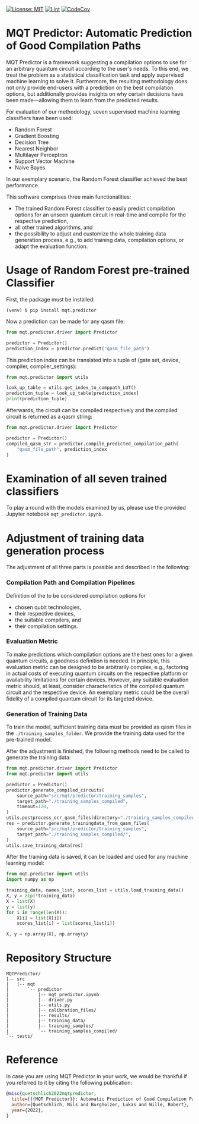 [![License: MIT](https://img.shields.io/badge/license-MIT-blue.svg?style=flat-square)](https://opensource.org/licenses/MIT)
[![Lint](https://github.com/nquetschlich/MQTPredictor/actions/workflows/linter.yml/badge.svg)](https://github.com/nquetschlich/MQTPredictor/actions/workflows/linter.yml)
[![CodeCov](https://github.com/nquetschlich/MQTPredictor/actions/workflows/coverage.yml/badge.svg)](https://github.com/nquetschlich/MQTPredictor/actions/workflows/coverage.yml)

# MQT Predictor: Automatic Prediction of Good Compilation Paths

MQT Predictor is a framework suggesting a compilation options to use for an arbitrary quantum circuit according to the user's needs.
To this end, we treat the problem as a statistical classification task and apply supervised machine learning to solve it.
Furthermore, the resulting methodology does not only provide end-users with a prediction on the best compilation options,
but additionally provides insights on why certain decisions have been made—allowing them to learn from the predicted results.

For evaluation of our methodology, seven supervised machine learning classifiers have been used:

- Random Forest
- Gradient Boosting
- Decision Tree
- Nearest Neighbor
- Multilayer Perceptron
- Support Vector Machine
- Naive Bayes

In our exemplary scenario, the Random Forest classifier achieved the best performance.

This software comprises three main functionalities:

- The trained Random Forest classifier to easily predict compilation options for an unseen quantum circuit
  in real-time and compile for the respective prediction,
- all other trained algorithms, and
- the possibility to adjust and customize the whole training data generation process, e.g., to add training data, compilation options, or adapt the evaluation function.

# Usage of Random Forest pre-trained Classifier

First, the package must be installed:

```console
(venv) $ pip install mqt.predictor
```

Now a prediction can be made for any qasm file:

```python
from mqt.predictor.driver import Predictor

predictor = Predictor()
prediction_index = predictor.predict("qasm_file_path")
```

This prediction index can be translated into a tuple of (gate set, device, compiler, compiler_settings):

```python
from mqt.predictor import utils

look_up_table = utils.get_index_to_comppath_LUT()
prediction_tuple = look_up_table[prediction_index]
print(prediction_tuple)
```

Afterwards, the circuit can be compiled respectively and the compiled circuit is returned as a qasm string:

```python
from mqt.predictor.driver import Predictor

predictor = Predictor()
compiled_qasm_str = predictor.compile_predicted_compilation_path(
    "qasm_file_path", prediction_index
)
```

# Examination of all seven trained classifiers

To play a round with the models examined by us, please use the provided Jupyter notebook `mqt_predictor.ipynb`.

# Adjustment of training data generation process

The adjustment of all three parts is possible and described in the following:

### Compilation Path and Compilation Pipelines

Definition of the to be considered compilation options for

- chosen qubit technologies,
- their respective devices,
- the suitable compilers, and
- their compilation settings.

### Evaluation Metric

To make predictions which compilation options are the best ones for a given quantum circuits, a goodness definition is needed.
In principle, this evaluation metric can be designed to be arbitrarily complex, e.g., factoring in actual costs of executing quantum circuits on the respective platform or availability limitations for certain devices.
However, any suitable evaluation metric should, at least, consider characteristics of the compiled quantum circuit and the respective device.
An exemplary metric could be the overall fidelity of a compiled quantum circuit for its targeted device.

### Generation of Training Data

To train the model, sufficient training data must be provided as qasm files in the `./training_samples_folder`.
We provide the training data used for the pre-trained model.

After the adjustment is finished, the following methods need to be called to generate the training data:

```python
from mqt.predictor.driver import Predictor
from mqt.predictor import utils

predictor = Predictor()
predictor.generate_compiled_circuits(
    source_path="src/mqt/predictor/training_samples",
    target_path="./training_samples_compiled",
    timeout=120,
)
utils.postprocess_ocr_qasm_files(directory="./training_samples_compiled")
res = predictor.generate_trainingdata_from_qasm_files(
    source_path="src/mqt/predictor/training_samples",
    target_path="./training_samples_compiled/",
)
utils.save_training_data(res)
```

After the training data is saved, it can be loaded and used for any machine learning model:

```python
from mqt.predictor import utils
import numpy as np

training_data, names_list, scores_list = utils.load_training_data()
X, y = zip(*training_data)
X = list(X)
y = list(y)
for i in range(len(X)):
    X[i] = list(X[i])
    scores_list[i] = list(scores_list[i])

X, y = np.array(X), np.array(y)
```

# Repository Structure

```
MQTPredictor/
|-- src
|   |-- mqt
|       `-- predictor
|           |-- mqt_predictor.ipynb
|           |-- driver.py
|           |-- utils.py
|           |-- calibration_files/
|           |-- results/
|           |-- training_data/
|           |-- training_samples/
|           `-- training_samples_compiled/
`-- tests/
```

# Reference

In case you are using MQT Predictor in your work, we would be thankful if you referred to it by citing the following publication:

```bibtex
@misc{quetschlich2022mqtpredictor,
  title={{{MQT Predictor}}: Automatic Prediction of Good Compilation Paths},
  author={Quetschlich, Nils and Burgholzer, Lukas and Wille, Robert},
  year={2022},
}
```
